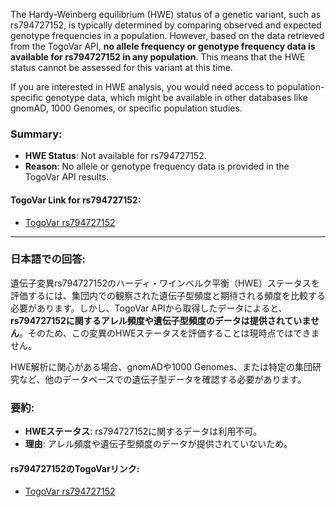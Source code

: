The Hardy-Weinberg equilibrium (HWE) status of a genetic variant, such as rs794727152, is typically determined by comparing observed and expected genotype frequencies in a population. However, based on the data retrieved from the TogoVar API, **no allele frequency or genotype frequency data is available for rs794727152 in any population**. This means that the HWE status cannot be assessed for this variant at this time.

If you are interested in HWE analysis, you would need access to population-specific genotype data, which might be available in other databases like gnomAD, 1000 Genomes, or specific population studies.

### Summary:
- **HWE Status**: Not available for rs794727152.
- **Reason**: No allele or genotype frequency data is provided in the TogoVar API results.

#### TogoVar Link for rs794727152:
- [TogoVar rs794727152](https://togovar.org/variant/rs794727152)

---

### 日本語での回答:
遺伝子変異rs794727152のハーディ・ワインベルク平衡（HWE）ステータスを評価するには、集団内での観察された遺伝子型頻度と期待される頻度を比較する必要があります。しかし、TogoVar APIから取得したデータによると、**rs794727152に関するアレル頻度や遺伝子型頻度のデータは提供されていません**。そのため、この変異のHWEステータスを評価することは現時点ではできません。

HWE解析に関心がある場合、gnomADや1000 Genomes、または特定の集団研究など、他のデータベースでの遺伝子型データを確認する必要があります。

### 要約:
- **HWEステータス**: rs794727152に関するデータは利用不可。
- **理由**: アレル頻度や遺伝子型頻度のデータが提供されていないため。

#### rs794727152のTogoVarリンク:
- [TogoVar rs794727152](https://togovar.org/variant/rs794727152)